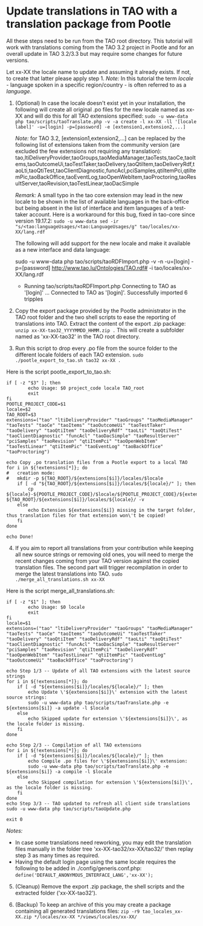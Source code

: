 
<!--
created_at: '2018-09-19 16:52:00'
tags:
    - 'Developer Guide'
    - 'Installation and Upgrading'
-->

# Update translations in TAO with a translation package from Pootle

All these steps need to be run from the TAO root directory. This tutorial will work with translations coming from the TAO 3.2 project in Pootle and for an overall update in TAO 3.2/3.3 but may require some changes for future versions.

Let xx-XX the locale name to update and assuming it already exists. If not, to create that latter please apply step 1.
_Note:_ In this tutorial the term *locale* - language spoken in a specific region/country - is often referred to as a *language*.

1. (Optional) In case the locale doesn't exist yet in your installation, the following will create all original .po files for the new locale named as xx-XX and will do this for all TAO extensions specified:
    `sudo -u www-data php tao/scripts/taoTranslate.php -v -a create -l xx-XX -ll '[locale label]' -u=[login] -p=[password] -e [extension1,extension2,...]`

   _Note:_ for TAO 3.2, [extension1,extension2,...] can be replaced by the following list of extensions taken from the community version (are excluded the few extensions not requiring any translation): tao,ltiDeliveryProvider,taoGroups,taoMediaManager,taoTests,taoCe,taoItems,taoOutcomeUi,taoTestTaker,taoDelivery,taoQtiItem,taoDeliveryRdf,taoLti,taoQtiTest,taoClientDiagnostic,funcAcl,pciSamples,qtiItemPci,qtiItemPic,taoBackOffice,taoEventLog,taoOpenWebItem,taoProctoring,taoResultServer,taoRevision,taoTestLinear,taoDacSimple

   _Remark:_ A small typo in the tao core extension may lead in the new locale to be shown in the list of available languages in the back-office but being absent in the list of interface and item languages of a test-taker account. Here is a workaround for this bug, fixed in tao-core since version 19.17.2:
	`sudo -u www-data sed -ir "s/<tao:languageUsages/<tao:LanguageUsages/g" tao/locales/xx-XX/lang.rdf`

   The following will add support for the new locale and make it available as a new interface and data language:

    sudo -u www-data php tao/scripts/taoRDFImport.php -v -n -u=[login] -p=[password] http://www.tao.lu/Ontologies/TAO.rdf# -i tao/locales/xx-XX/lang.rdf 
    * Running tao/scripts/taoRDFImport.php
    Connecting to TAO as '[login]' ...
    Connected to TAO as '[login]'.
    Successfully imported 6 tripples

2. Copy the export package provided by the Pootle administrator in the TAO root folder and the two shell scripts to ease the reporting of translations into TAO.
Extract the content of the export .zip package:
	`unzip xx-XX-tao32_YYYYMMDD_HHMM.zip .`
This will create a subfolder named as 'xx-XX-tao32' in the TAO root directory.

3. Run this script to drop every .po file from the source folder to the different locale folders of each TAO extension.
	`sudo ./pootle_export_to_tao.sh tao32 xx-XX .`

Here is the script pootle_export_to_tao.sh:
```#!/bin/bash
if [ -z "$3" ]; then
        echo Usage: $0 project_code locale TAO_root
        exit
fi
POOTLE_PROJECT_CODE=$1
locale=$2
TAO_ROOT=$3
extensions=("tao" "ltiDeliveryProvider" "taoGroups" "taoMediaManager" "taoTests" "taoCe" "taoItems" "taoOutcomeUi" "taoTestTaker" "taoDelivery" "taoQtiItem" "taoDeliveryRdf" "taoLti" "taoQtiTest" "taoClientDiagnostic" "funcAcl" "taoDacSimple" "taoResultServer" "pciSamples" "taoRevision" "qtiItemPci" "taoOpenWebItem" "taoTestLinear" "qtiItemPic" "taoEventLog" "taoBackOffice" "taoProctoring")

echo Copy .po translation files from a Pootle export to a local TAO
for i in ${!extensions[*]}; do
#	creation mode:
#	mkdir -p ${TAO_ROOT}/${extensions[$i]}/locales/$locale
	if [ -d "${TAO_ROOT}/${extensions[$i]}/locales/${locale}/" ]; then
		cp ${locale}-${POOTLE_PROJECT_CODE}/$locale/${POOTLE_PROJECT_CODE}/${extensions[$i]}/*.po ${TAO_ROOT}/${extensions[$i]}/locales/${locale}/ -v
	else
		echo Extension ${extensions[$i]} missing in the target folder, thus translation files for that extension won\'t be copied!
	fi
done

echo Done!
```

4. If you aim to report all translations from your contribution while keeping all new source strings or removing old ones, you will need to merge the recent changes coming from your TAO version against the copied translation files. The second part will trigger recompilation in order to merge the latest translations into TAO.
	`sudo ./merge_all_translations.sh xx-XX`

Here is the script merge_all_translations.sh:
```#!/bin/bash
if [ -z "$1" ]; then
        echo Usage: $0 locale
        exit
fi
locale=$1
extensions=("tao" "ltiDeliveryProvider" "taoGroups" "taoMediaManager" "taoTests" "taoCe" "taoItems" "taoOutcomeUi" "taoTestTaker" "taoDelivery" "taoQtiItem" "taoDeliveryRdf" "taoLti" "taoQtiTest" "taoClientDiagnostic" "funcAcl" "taoDacSimple" "taoResultServer" "pciSamples" "taoRevision" "qtiItemPci" "taoDeliveryRdf" "taoOpenWebItem" "taoTestLinear" "qtiItemPic" "taoEventLog" "taoOutcomeUi" "taoBackOffice" "taoProctoring")

echo Step 1/3 -- Update of all TAO extensions with the latest source strings
for i in ${!extensions[*]}; do
	if [ -d "${extensions[$i]}/locales/${locale}/" ]; then
        echo Update \'${extensions[$i]}\' extension with the latest source strings:
        sudo -u www-data php tao/scripts/taoTranslate.php -e ${extensions[$i]} -a update -l $locale
    else
		echo Skipped update for extension \'${extensions[$i]}\', as the locale folder is missing.
    fi
done

echo Step 2/3 -- Compilation of all TAO extensions
for i in ${!extensions[*]}; do
	if [ -d "${extensions[$i]}/locales/${locale}/" ]; then
        echo Compile .po files for \'${extensions[$i]}\' extension:
        sudo -u www-data php tao/scripts/taoTranslate.php -e ${extensions[$i]} -a compile -l $locale
    else
		echo Skipped compilation for extension \'${extensions[$i]}\', as the locale folder is missing.
    fi
done
echo Step 3/3 -- TAO updated to refresh all client side translations
sudo -u www-data php tao/scripts/taoUpdate.php

exit 0
```

   _Notes:_
   - In case some translations need reworking, you may edit the translation files manually in the folder tree 'xx-XX-tao32/xx-XX/tao32/' then replay step 3 as many times as required.
   - Having the default login page using the same locale requires the following to be added in ./config/generis.conf.php:
	`define('DEFAULT_ANONYMOUS_INTERFACE_LANG','xx-XX');`

5. (Cleanup) Remove the export .zip package, the shell scripts and the extracted folder ('xx-XX-tao32').

6. (Backup) To keep an archive of this you may create a package containing all generated translations files:
	`zip -r9 tao_locales_xx-XX.zip */locales/xx-XX */views/locales/xx-XX/`
